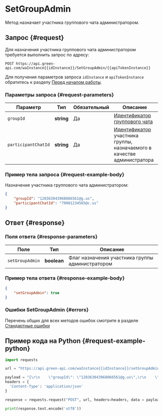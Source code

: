 # SetGroupAdmin

Метод назначает участника группового чата администратором.

## Запрос {#request}

Для назначения участника группового чата администратором требуется выполнить запрос по адресу:
```
POST https://api.green-api.com/waInstance{{idInstance}}/SetGroupAdmin/{{apiTokenInstance}}
```

Для получения параметров запроса `idInstance` и `apiTokenInstance` обратитесь к разделу [Перед началом работы](../../before-start.md#parameters).

### Параметры запроса {#request-parameters}

Параметр | Тип | Обязательный | Описание
----- | ----- | ----- | -----
`groupId` | **string** | Да | [Идентификатор группового чата](../chat-id.md#gus)
`participantChatId` | **string** | Да | [Идентификатор](../chat-id.md#corr) участника группы, назначаемого в качестве администратора

### Пример тела запроса {#request-example-body}

Назначение участника группового чата администратором:
```json
{
    "groupId": "120363043968066561@g.us",
    "participantChatId": "79001234565@c.us"
}
```

## Ответ {#response}

### Поля ответа {#response-parameters}

Поле | Тип |  Описание
----- | ----- | ----- 
`setGroupAdmin` | **boolean** | Флаг назначения участника группы администратором

### Пример тела ответа {#response-example-body}

```json
{
    "setGroupAdmin": true
}
```

### Ошибки SetGroupAdmin {#errors}

Перечень общих для всех методов ошибок смотрите в разделе [Стандартные ошибки](../common-errors.md)

## Пример кода на Python  {#request-example-python}

```python
import requests

url = "https://api.green-api.com/waInstance{{idInstance}}/setGroupAdmin/{{apiTokenInstance}}"

payload = "{\r\n    \"groupId\": \"120363043968066561@g.us\",\r\n    \"participantChatId\": \"79001234568@c.us\",\r\n}"
headers = {
  'Content-Type': 'application/json'
}

response = requests.request("POST", url, headers=headers, data = payload)

print(response.text.encode('utf8'))
```